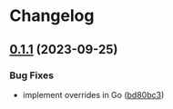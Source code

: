 # Changelog

## [0.1.1](https://github.com/groundcontrolsh/groundcontrol/compare/v0.1.0...v0.1.1) (2023-09-25)


### Bug Fixes

* implement overrides in Go ([bd80bc3](https://github.com/groundcontrolsh/groundcontrol/commit/bd80bc37045ad918a6f0c5e2c44d4bb993d2deaa))
